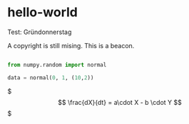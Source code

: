 # hello-world
Test: Gründonnerstag

A copyright is still mising. This is a beacon.


```python

from numpy.random import normal

data = normal(0, 1, (10,2))

```

$$$
\frac{dX}{dt} = a\cdot X - b \cdot Y
$$$
